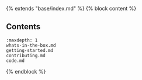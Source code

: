 {% extends "base/index.md" %}
{% block content %}

## Contents

```{toctree}
:maxdepth: 1
whats-in-the-box.md
getting-started.md
contributing.md
code.md
```

{% endblock %}


